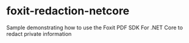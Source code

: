 # foxit-redaction-netcore
Sample demonstrating how to use the Foxit PDF SDK For .NET Core to redact private information
